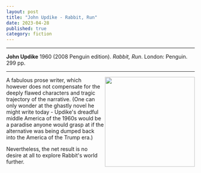 ```yaml
---
layout: post
title: "John Updike - Rabbit, Run"
date: 2023-04-28
published: true
category: fiction
---
```



***
<b>John Updike</b> 1960 (2008 Penguin edition). _Rabbit, Run_. London: Penguin.  299 pp.

***

<img align="right" width="240" src="https://cdn2.penguin.com.au/covers/original/9780141037523.jpg"> 
A fabulous prose writer, which however does not compensate for the deeply flawed characters and tragic trajectory of the narrative. (One can only wonder at the ghastly novel he might write today - Updike's dreadful middle America of the 1960s would be a paradise anyone would grasp at if the alternative was being dumped back into the America of the Trump era.) 

Nevertheless, the net result is no desire at all to explore Rabbit's world further. 
